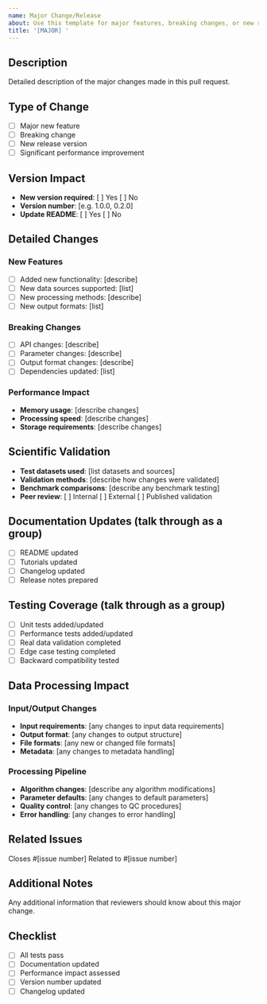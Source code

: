 ```yaml
---
name: Major Change/Release
about: Use this template for major features, breaking changes, or new releases
title: '[MAJOR] '
---
```


## Description
Detailed description of the major changes made in this pull request.

## Type of Change
- [ ] Major new feature
- [ ] Breaking change
- [ ] New release version
- [ ] Significant performance improvement

## Version Impact
- **New version required**: [ ] Yes [ ] No
- **Version number**: [e.g. 1.0.0, 0.2.0]
- **Update README**: [ ] Yes [ ] No

## Detailed Changes
### New Features
- [ ] Added new functionality: [describe]
- [ ] New data sources supported: [list]
- [ ] New processing methods: [describe]
- [ ] New output formats: [list]

### Breaking Changes
- [ ] API changes: [describe]
- [ ] Parameter changes: [describe]
- [ ] Output format changes: [describe]
- [ ] Dependencies updated: [list]

### Performance Impact
- **Memory usage**: [describe changes]
- **Processing speed**: [describe changes]
- **Storage requirements**: [describe changes]

## Scientific Validation
- **Test datasets used**: [list datasets and sources]
- **Validation methods**: [describe how changes were validated]
- **Benchmark comparisons**: [describe any benchmark testing]
- **Peer review**: [ ] Internal [ ] External [ ] Published validation

## Documentation Updates (talk through as a group)
- [ ] README updated
- [ ] Tutorials updated
- [ ] Changelog updated
- [ ] Release notes prepared

## Testing Coverage (talk through as a group)
- [ ] Unit tests added/updated
- [ ] Performance tests added/updated
- [ ] Real data validation completed
- [ ] Edge case testing completed
- [ ] Backward compatibility tested

## Data Processing Impact
### Input/Output Changes
- **Input requirements**: [any changes to input data requirements]
- **Output format**: [any changes to output structure]
- **File formats**: [any new or changed file formats]
- **Metadata**: [any changes to metadata handling]

### Processing Pipeline
- **Algorithm changes**: [describe any algorithm modifications]
- **Parameter defaults**: [any changes to default parameters]
- **Quality control**: [any changes to QC procedures]
- **Error handling**: [any changes to error handling]

## Related Issues
Closes #[issue number]
Related to #[issue number]

## Additional Notes
Any additional information that reviewers should know about this major change.

## Checklist
- [ ] All tests pass
- [ ] Documentation updated
- [ ] Performance impact assessed
- [ ] Version number updated
- [ ] Changelog updated
